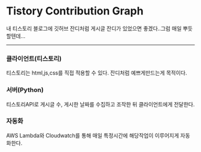 # Tistory Contribution Graph

내 티스토리 블로그에 깃허브 잔디처럼 게시글 잔디가 있었으면 좋겠다..그럼 매일 뿌듯할텐데...

---

### 클라이언트(티스토리)

티스토리는 html,js,css를 직접 적용할 수 있다. 잔디처럼 예쁘게만드는게 목적이다.



### 서버(Python)

티스토리API로 게시글 수, 게시한 날짜를 수집하고 조작한 뒤 클라이언트에게 전달한다. 



### 자동화

AWS Lambda와 Cloudwatch를 통해 매일 특정시간에 해당작업이 이루어지게 자동화한다. 

